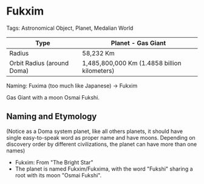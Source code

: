 # Fukxim

Tags: Astronomical Object, Planet, Medalian World

| Type | Planet - Gas Giant |
| --- | --- |
| Radius | 58,232 Km |
| Orbit Radius (around Doma) | 1,485,800,000 Km (1.4858 billion kilometers) |

Naming: Fuxima (too much like Japanese) -> Fukxim

Gas Giant with a moon Osmai Fukshi.

## Naming and Etymology

(Notice as a Doma system planet, like all others planets, it should have single easy-to-speak word as proper name and have moons. Depending on discovery order by different civilizations, the planet can have more than one names)

* Fukxim: From "The Bright Star"
* The planet is named Fukxim/Fukxima, with the word "Fukshi" sharing a root with its moon "Osmai Fukshi".